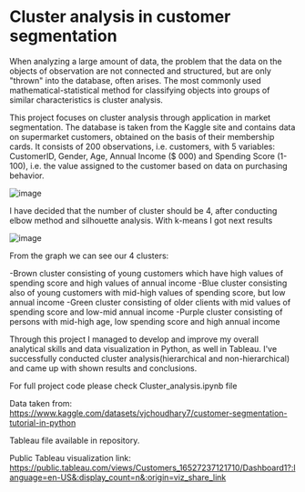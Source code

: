 # Cluster analysis in customer segmentation

When analyzing a large amount of data, the problem that the data on the objects of observation are not connected and structured, but are only "thrown" into the database, often arises. The most commonly used mathematical-statistical method for classifying objects into groups of similar characteristics is cluster analysis.

This project focuses on cluster analysis through application in market segmentation. The database is taken from the Kaggle  site and contains data on supermarket customers, obtained on the basis of their membership cards. It consists of 200 observations, i.e. customers, with 5 variables: CustomerID, Gender, Age, Annual Income ($ 000) and Spending Score (1-100), i.e. the value assigned to the customer based on data on purchasing behavior.

![image](https://user-images.githubusercontent.com/99446425/169404186-8269f9b8-498b-4a0b-89af-be23c277bb47.png)

I have decided that the number of cluster should be 4, after conducting elbow method and silhouette analysis. With k-means I got next results

![image](https://user-images.githubusercontent.com/99446425/169404426-2fb1479b-76d2-47d2-80cc-90a90457faba.png)

From the graph we can see our 4 clusters:

-Brown cluster consisting of young customers which have high values of spending score and high values of annual income
-Blue cluster consisting also of young customers with mid-high values of spending score, but low annual income
-Green cluster consisting of older clients with mid values of spending score and low-mid annual income
-Purple cluster consisting of persons with mid-high age, low spending score and high annual income


Through this project I managed to develop and improve my overall analytical skills and data visualization in Python, as well in Tableau. I've successfully conducted cluster analysis(hierarchical and non-hierarchical) and came up with shown results and conclusions. 

For full project code please check Cluster_analysis.ipynb file


Data taken from:
https://www.kaggle.com/datasets/vjchoudhary7/customer-segmentation-tutorial-in-python

Tableau file available in repository.

Public Tableau visualization link:
https://public.tableau.com/views/Customers_16527237121710/Dashboard1?:language=en-US&:display_count=n&:origin=viz_share_link
